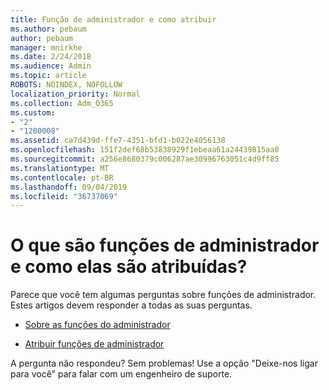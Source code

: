 ```yaml
---
title: Função de administrador e como atribuir
ms.author: pebaum
author: pebaum
manager: mnirkhe
ms.date: 2/24/2018
ms.audience: Admin
ms.topic: article
ROBOTS: NOINDEX, NOFOLLOW
localization_priority: Normal
ms.collection: Adm_O365
ms.custom:
- "2"
- "1200008"
ms.assetid: ca7d439d-ffe7-4351-bfd1-b022e4056138
ms.openlocfilehash: 151f2def68b53838929f1ebeaa61a24439815aa0
ms.sourcegitcommit: a256e8680379c006287ae30996763051c4d9ff85
ms.translationtype: MT
ms.contentlocale: pt-BR
ms.lasthandoff: 09/04/2019
ms.locfileid: "36737069"
---
```

# <a name="what-are-admin-roles-and-how-do-you-assign-them"></a>O que são funções de administrador e como elas são atribuídas?

Parece que você tem algumas perguntas sobre funções de administrador. Estes artigos devem responder a todas as suas perguntas.
  
- [Sobre as funções do administrador](https://docs.microsoft.com/office365/admin/add-users/about-admin-roles)

- [Atribuir funções de administrador](https://docs.microsoft.com/office365/admin/add-users/assign-admin-roles)

A pergunta não respondeu? Sem problemas! Use a opção "Deixe-nos ligar para você" para falar com um engenheiro de suporte.
  